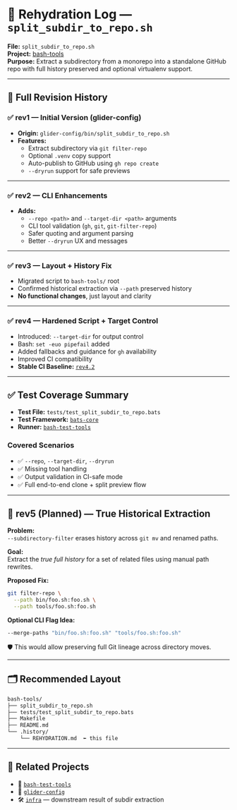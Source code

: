 # 🧠 Rehydration Log — `split_subdir_to_repo.sh`

**File:** `split_subdir_to_repo.sh`  
**Project:** [bash-tools](https://github.com/slyckmb/bash-tools)  
**Purpose:** Extract a subdirectory from a monorepo into a standalone GitHub repo with full history preserved and optional virtualenv support.

---

## 📜 Full Revision History

### ✅ rev1 — Initial Version (glider-config)
- **Origin:** `glider-config/bin/split_subdir_to_repo.sh`
- **Features:**
  - Extract subdirectory via `git filter-repo`
  - Optional `.venv` copy support
  - Auto-publish to GitHub using `gh repo create`
  - `--dryrun` support for safe previews

---

### ✅ rev2 — CLI Enhancements
- **Adds:**
  - `--repo <path>` and `--target-dir <path>` arguments
  - CLI tool validation (`gh`, `git`, `git-filter-repo`)
  - Safer quoting and argument parsing
  - Better `--dryrun` UX and messages

---

### ✅ rev3 — Layout + History Fix
- Migrated script to `bash-tools/` root
- Confirmed historical extraction via `--path` preserved history
- **No functional changes**, just layout and clarity

---

### ✅ rev4 — Hardened Script + Target Control
- Introduced: `--target-dir` for output control
- Bash: `set -euo pipefail` added
- Added fallbacks and guidance for `gh` availability
- Improved CI compatibility
- **Stable CI Baseline:** [`rev4.2`](https://github.com/slyckmb/bash-tools/releases/tag/rev4.2)

---

## ✅ Test Coverage Summary

- **Test File:** `tests/test_split_subdir_to_repo.bats`
- **Test Framework:** [`bats-core`](https://github.com/bats-core/bats-core)
- **Runner:** [`bash-test-tools`](https://github.com/slyckmb/bash-test-tools)

### Covered Scenarios
- ✅ `--repo`, `--target-dir`, `--dryrun`
- ✅ Missing tool handling
- ✅ Output validation in CI-safe mode
- ✅ Full end-to-end clone + split preview flow

---

## 🔮 rev5 (Planned) — True Historical Extraction

**Problem:**  
`--subdirectory-filter` erases history across `git mv` and renamed paths.

**Goal:**  
Extract the _true full history_ for a set of related files using manual path rewrites.

**Proposed Fix:**
```bash
git filter-repo \
  --path bin/foo.sh:foo.sh \
  --path tools/foo.sh:foo.sh
```

**Optional CLI Flag Idea:**
```bash
--merge-paths "bin/foo.sh:foo.sh" "tools/foo.sh:foo.sh"
```

🛡 This would allow preserving full Git lineage across directory moves.

---

## 🗂 Recommended Layout

```txt
bash-tools/
├── split_subdir_to_repo.sh
├── tests/test_split_subdir_to_repo.bats
├── Makefile
├── README.md
└── .history/
    └── REHYDRATION.md  ⬅ this file
```

---

## 🔗 Related Projects

- 🧪 [`bash-test-tools`](https://github.com/slyckmb/bash-test-tools)
- 🧰 [`glider-config`](https://github.com/slyckmb/glider-config)
- 🛠️ [`infra`](https://github.com/slyckmb/infra) — downstream result of subdir extraction
